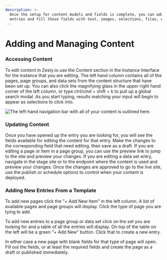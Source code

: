 ```yaml
---
description: >-
  Once the setup for content models and fields is complete, you can add content
  entries and fill those fields with text, images, selections, files, etc.
---
```


# Adding and Managing Content

### Accessing Content

To edit content in Zesty.io use the Content section in the Instance Interface for the instance that you are editing. The left hand column contains all of the pages, page groups, and data sets from the content structure that have been set up. You can also click the magnifying glass in the upper right hand corner of the left column, or type ctrl/cmd + shift + k to pull up a global search modal. As you start typing, results matching your input will begin to appear as selections to click into.

![The left-hand navigation bar with all of your content is outlined here.](../../../.gitbook/assets/accessing-content.png)

### Updating Content

Once you have opened up the entry you are looking for, you will see the fields available for editing the content for that entry. Make the changes to the corresponding field that need editing, then save as a draft. If you are editing a page or item in a page group, you can use the preview link to jump to the site and preview your changes. If you are editing a data set entry, navigate in the stage site or to the endpoint where the content is used and preview your changes. Once the changes are approved to go to the live site, use the publish or schedule options to control when your content is deployed.

### Adding New Entries From a Template

To add new pages click the "+ Add New Item" in the left column. A list of available pages and page groups will display. Click the type of page you are tying to add.

To add new entries to a page group or data set click on the set you are looking for and a table of all the entries will display. On top of the table on the left will be a green "+ Add New" button. Click that to create a new entry.

In either case a new page with blank fields for that type of page will open. Fill out the fields, or at least the required fields and create the page as a draft or published immediately.
